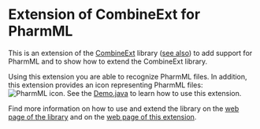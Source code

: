 # Extension of CombineExt for PharmML

This is an extension of the [CombineExt](https://sems.uni-rostock.de/trac/combine-ext/wiki) library ([see also](https://github.com/binfalse/CombineExt)) to add support for PharmML and to show how to extend the CombineExt library.

Using this extension you are able to recognize PharmML files. In addition, this extension provides an icon representing PharmML files: ![PharmML icon](https://sems.uni-rostock.de/trac/combine-ext-pharmml/export/master/src/main/resources/icons/Green-pharmml.png). See the [Demo.java](https://github.com/binfalse/CombineExt-PharmML/blob/master/src/main/java/de/unirostock/sems/cbext/pharmml/Demo.java) to learn how to use this extension.

Find more information on how to use and extend the library on the [web page of the library](https://sems.uni-rostock.de/trac/combine-ext/wiki) and on the [web page of this extension](https://sems.uni-rostock.de/trac/combine-ext-pharmml).


